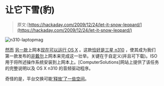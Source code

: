 # 让它下雪(豹)

> 原文:[https://hackaday.com/2009/12/24/let-it-snow-leopard/](https://hackaday.com/2009/12/24/let-it-snow-leopard/)

![](../Images/cfebbec61483d7b1c9d24282ec45f2bb.png "n310-laptopmag")

[然而](http://hackaday.com/2009/06/16/dell-vostro-a90-hackintosh/) [另一款](http://hackaday.com/2009/02/21/dell-mini-9-osx-install/)上网本[现在可以运行 OS X](http://hackaday.com/2009/02/03/hackit-are-you-running-osx-on-your-netbook/) 。这款[恰好是三星 n310](http://www.computersolutions.cn/blog/2009/12/samsung-n310-samsung-go-hackintosh-installation-on-snow-leopard/) ，使其成为我们第一款发布的[非戴尔](http://64.26.8.124/default.htm)上网本来完成这一壮举。关键在于自定义(并且可下载)。ISO 用于将所述操作系统安装到上网本上。[ComputerSolutions]网站上提供了该任务的完整说明以及 OS X n310 的音频驱动程序。

奇怪的是，平台交换可能[‘释放’了一些空间](http://hackaday.com/2009/09/01/snow-leopard-ditches-real-math-for-fake/)。